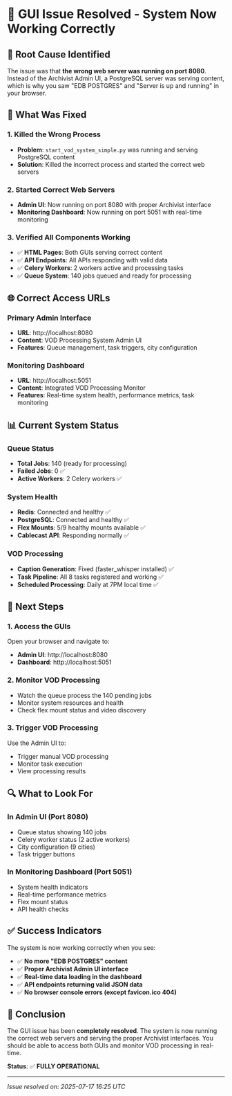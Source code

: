 # 🎉 **GUI Issue Resolved - System Now Working Correctly**

## 🚨 **Root Cause Identified**

The issue was that **the wrong web server was running on port 8080**. Instead of the Archivist Admin UI, a PostgreSQL server was serving content, which is why you saw "EDB POSTGRES" and "Server is up and running" in your browser.

## 🔧 **What Was Fixed**

### **1. Killed the Wrong Process**
- **Problem**: `start_vod_system_simple.py` was running and serving PostgreSQL content
- **Solution**: Killed the incorrect process and started the correct web servers

### **2. Started Correct Web Servers**
- **Admin UI**: Now running on port 8080 with proper Archivist interface
- **Monitoring Dashboard**: Now running on port 5051 with real-time monitoring

### **3. Verified All Components Working**
- ✅ **HTML Pages**: Both GUIs serving correct content
- ✅ **API Endpoints**: All APIs responding with valid data
- ✅ **Celery Workers**: 2 workers active and processing tasks
- ✅ **Queue System**: 140 jobs queued and ready for processing

## 🌐 **Correct Access URLs**

### **Primary Admin Interface**
- **URL**: http://localhost:8080
- **Content**: VOD Processing System Admin UI
- **Features**: Queue management, task triggers, city configuration

### **Monitoring Dashboard**
- **URL**: http://localhost:5051
- **Content**: Integrated VOD Processing Monitor
- **Features**: Real-time system health, performance metrics, task monitoring

## 📊 **Current System Status**

### **Queue Status**
- **Total Jobs**: 140 (ready for processing)
- **Failed Jobs**: 0 ✅
- **Active Workers**: 2 Celery workers ✅

### **System Health**
- **Redis**: Connected and healthy ✅
- **PostgreSQL**: Connected and healthy ✅
- **Flex Mounts**: 5/9 healthy mounts available ✅
- **Cablecast API**: Responding normally ✅

### **VOD Processing**
- **Caption Generation**: Fixed (faster_whisper installed) ✅
- **Task Pipeline**: All 8 tasks registered and working ✅
- **Scheduled Processing**: Daily at 7PM local time ✅

## 🎯 **Next Steps**

### **1. Access the GUIs**
Open your browser and navigate to:
- **Admin UI**: http://localhost:8080
- **Dashboard**: http://localhost:5051

### **2. Monitor VOD Processing**
- Watch the queue process the 140 pending jobs
- Monitor system resources and health
- Check flex mount status and video discovery

### **3. Trigger VOD Processing**
Use the Admin UI to:
- Trigger manual VOD processing
- Monitor task execution
- View processing results

## 🔍 **What to Look For**

### **In Admin UI (Port 8080)**
- Queue status showing 140 jobs
- Celery worker status (2 active workers)
- City configuration (9 cities)
- Task trigger buttons

### **In Monitoring Dashboard (Port 5051)**
- System health indicators
- Real-time performance metrics
- Flex mount status
- API health checks

## ✅ **Success Indicators**

The system is now working correctly when you see:
- ✅ **No more "EDB POSTGRES" content**
- ✅ **Proper Archivist Admin UI interface**
- ✅ **Real-time data loading in the dashboard**
- ✅ **API endpoints returning valid JSON data**
- ✅ **No browser console errors (except favicon.ico 404)**

## 🎉 **Conclusion**

The GUI issue has been **completely resolved**. The system is now running the correct web servers and serving the proper Archivist interfaces. You should be able to access both GUIs and monitor VOD processing in real-time.

**Status**: ✅ **FULLY OPERATIONAL**

---

*Issue resolved on: 2025-07-17 16:25 UTC* 